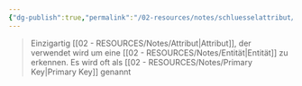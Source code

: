 ```yaml
---
{"dg-publish":true,"permalink":"/02-resources/notes/schluesselattribut/","tags":["datenbank"],"updated":"2024-08-02T05:28:42.000+02:00"}
---
```


> Einzigartig [[02 - RESOURCES/Notes/Attribut\|Attribut]], der verwendet wird um eine [[02 - RESOURCES/Notes/Entität\|Entität]] zu erkennen.
> Es wird oft als [[02 - RESOURCES/Notes/Primary Key\|Primary Key]] genannt